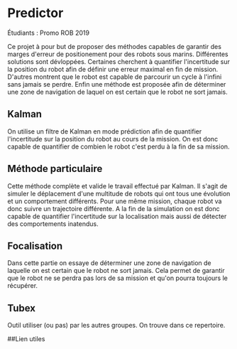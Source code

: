 # Predictor

Étudiants :
Promo ROB 2019


Ce projet à pour but de proposer des méthodes capables de garantir des marges d'erreur de positionement pour des robots sous marins. Différentes solutions sont dévloppées. Certaines cherchent à quantifier l'incertitude sur la position du robot afin de définir une erreur maximal en fin de mission. D'autres montrent que le robot est capable de parcourir un cycle à l'infini sans jamais se perdre. Enfin une méthode est proposée afin de déterminer une zone de navigation de laquel on est certain que le robot ne sort jamais.
 
## Kalman
On utilise un filtre de Kalman en mode prédiction afin de quantifier l'incertitude sur la position du robot au cours de la mission. On est donc capable de quantifier de combien le robot c'est perdu à la fin de sa mission.

## Méthode particulaire
Cette méthode complète et valide le travail effectué par Kalman. Il s'agit de simuler le déplacement d'une multitude de robots qui ont tous une évolution et un comportement différents. Pour une même mission, chaque robot va donc suivre un trajectoire différente. A la fin de la simulation on est donc capable de quantifier l'incertitude sur la localisation mais aussi de détecter des comportements inatendus. 

## Focalisation
Dans cette partie on essaye de déterminer une zone de navigation de laquelle on est certain que le robot ne sort jamais. Cela permet de garantir que le robot ne se perdra pas lors de sa mission et qu'on pourra toujours le récupérer.

## Tubex
Outil utiliser (ou pas) par les autres groupes. On trouve dans ce repertoire.

##Lien utiles
